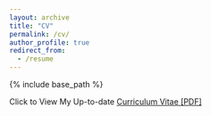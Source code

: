 ```yaml
---
layout: archive
title: "CV"
permalink: /cv/
author_profile: true
redirect_from:
  - /resume
---
```


{% include base_path %}

Click to View My Up-to-date [Curriculum Vitae [PDF]](http://kimmo1019.github.io/files/liuqiao_cv.pdf)

<!-- <embed src="http://lantaoyu.com/files/lantaoyu_cv.pdf" width="650" height="1800" type='application/pdf'> -->
